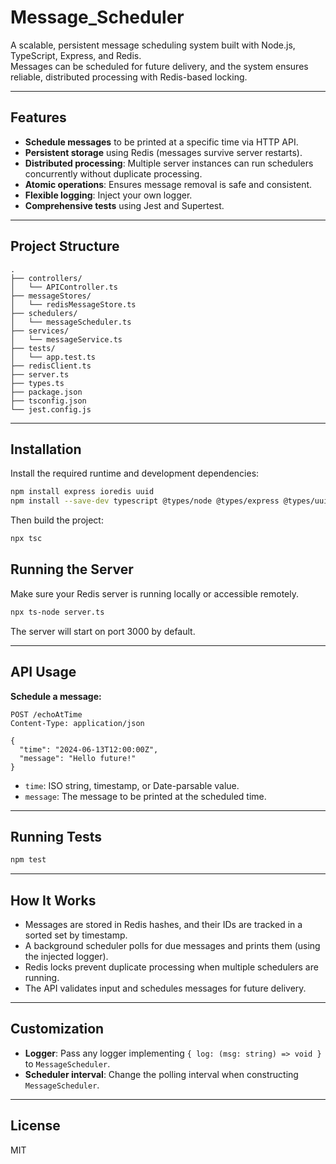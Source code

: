 # Message_Scheduler

A scalable, persistent message scheduling system built with Node.js, TypeScript, Express, and Redis.  
Messages can be scheduled for future delivery, and the system ensures reliable, distributed processing with Redis-based locking.

---

## Features

- **Schedule messages** to be printed at a specific time via HTTP API.
- **Persistent storage** using Redis (messages survive server restarts).
- **Distributed processing**: Multiple server instances can run schedulers concurrently without duplicate processing.
- **Atomic operations**: Ensures message removal is safe and consistent.
- **Flexible logging**: Inject your own logger.
- **Comprehensive tests** using Jest and Supertest.

---

## Project Structure

```
.
├── controllers/
│   └── APIController.ts
├── messageStores/
│   └── redisMessageStore.ts
├── schedulers/
│   └── messageScheduler.ts
├── services/
│   └── messageService.ts
├── tests/
│   └── app.test.ts
├── redisClient.ts
├── server.ts
├── types.ts
├── package.json
├── tsconfig.json
└── jest.config.js
```

---

## Installation

Install the required runtime and development dependencies:

```sh
npm install express ioredis uuid
npm install --save-dev typescript @types/node @types/express @types/uuid jest ts-jest @types/jest supertest @types/supertest
```

Then build the project:

```sh
npx tsc
```


## Running the Server

Make sure your Redis server is running locally or accessible remotely.

```sh
npx ts-node server.ts
```

The server will start on port 3000 by default.

---

## API Usage

**Schedule a message:**

```http
POST /echoAtTime
Content-Type: application/json

{
  "time": "2024-06-13T12:00:00Z",
  "message": "Hello future!"
}
```

- `time`: ISO string, timestamp, or Date-parsable value.
- `message`: The message to be printed at the scheduled time.

---

## Running Tests

```sh
npm test
```

---

## How It Works

- Messages are stored in Redis hashes, and their IDs are tracked in a sorted set by timestamp.
- A background scheduler polls for due messages and prints them (using the injected logger).
- Redis locks prevent duplicate processing when multiple schedulers are running.
- The API validates input and schedules messages for future delivery.

---

## Customization

- **Logger**: Pass any logger implementing `{ log: (msg: string) => void }` to `MessageScheduler`.
- **Scheduler interval**: Change the polling interval when constructing `MessageScheduler`.

---

## License

MIT
